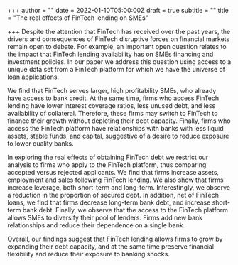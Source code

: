 +++
author = ""
date = 2022-01-10T05:00:00Z
draft = true
subtitle = ""
title = "The real effects of FinTech lending on SMEs"

+++
Despite the attention that FinTech has received over the past years, the drivers and consequences of FinTech disruptive forces on financial markets remain open to debate. For example, an important open question relates to the impact that FinTech lending availability has on SMEs financing and investment policies. In our paper we address this question using access to a unique data set from a FinTech platform for which we have the universe of loan applications.

We find that FinTech serves larger, high profitability SMEs, who already have access to bank credit. At the same time, firms who access FinTech lending have lower interest coverage ratios, less unused debt, and less availability of collateral. Therefore, these firms may switch to FinTech to finance their growth without depleting their debt capacity. Finally, firms who access the FinTech platform have relationships with banks with less liquid assets, stable funds, and capital, suggestive of a desire to reduce exposure to lower quality banks.

In exploring the real effects of obtaining FinTech debt we restrict our analysis to firms who apply to the FinTech platform, thus comparing accepted versus rejected applicants. We find that firms increase assets, employment and sales following FinTech lending. We also show that firms increase leverage, both short-term and long-term. Interestingly, we observe a reduction in the proportion of secured debt. In addition, net of FinTech loans, we find that firms decrease long-term bank debt, and increase short-term bank debt. Finally, we observe that the access to the FinTech platform allows SMEs to diversify their pool of lenders. Firms add new bank relationships and reduce their dependence on a single bank.

Overall, our findings suggest that FinTech lending allows firms to grow by expanding their debt capacity, and at the same time preserve financial flexibility and reduce their exposure to banking shocks.